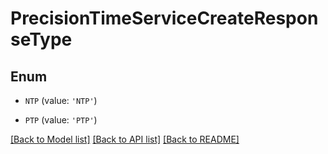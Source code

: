 # PrecisionTimeServiceCreateResponseType


## Enum

* `NTP` (value: `'NTP'`)

* `PTP` (value: `'PTP'`)

[[Back to Model list]](../README.md#documentation-for-models) [[Back to API list]](../README.md#documentation-for-api-endpoints) [[Back to README]](../README.md)


